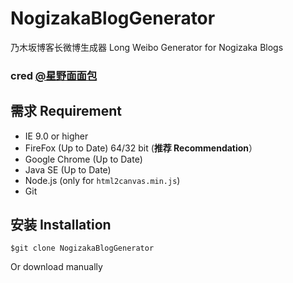 # NogizakaBlogGenerator
乃木坂博客长微博生成器
Long Weibo Generator for Nogizaka Blogs
### cred [@星野面面包](https://weibo.com/hoshinominami)

## 需求 Requirement
+ IE 9.0 or higher
+ FireFox (Up to Date) 64/32 bit (**推荐 Recommendation**）
+ Google Chrome (Up to Date)
+ Java SE (Up to Date)
+ Node.js (only for ``html2canvas.min.js``)
+ Git

## 安装 Installation

```
$git clone NogizakaBlogGenerator
```

Or download manually

